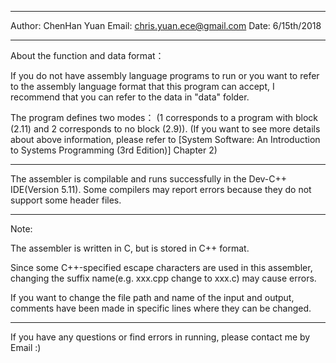 ***************************************
Author: ChenHan Yuan
Email: chris.yuan.ece@gmail.com
Date: 6/15th/2018
***************************************
About the function and data format：

If you do not have assembly language programs to run or you want to refer to the assembly language format that this program can accept, I recommend that you can refer to the data in "data" folder.

The program defines two modes：
(1 corresponds to a program with block (2.11) and 2 corresponds to no block (2.9)). 
(If you want to see more details about above information,
please refer to [System Software: An Introduction to Systems Programming (3rd Edition)] Chapter 2)

*******************************************************
The assembler is compilable and runs successfully in the Dev-C++ IDE(Version 5.11).
 Some compilers may report errors because they do not support some header files. 

*******************************************************
Note:

The assembler is written in C, but is stored in C++ format. 

Since some C++-specified escape characters are used in this assembler, 
changing the suffix name(e.g.   xxx.cpp change to xxx.c) may cause errors. 

If you want to change the file path and name of the input and output, 
comments have been made in specific lines where they can be changed.

********************************************************

If you have any questions or find errors in running, 
please contact me by Email :)
